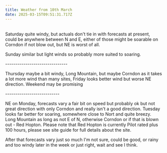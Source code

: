 ```yaml
---
title: Weather from 10th March
date: 2025-03-15T09:51:31.717Z
---
```

\
Saturday quite windy, but actuals don't tie in with forecasts at present, could be anywhere between N and E, either of those might be soarable on Corndon if not blow out, but NE is worst of all.

Sunday similar but light winds so probably more suited to soaring.

\-------------------------------

Thursday maybe a bit windy,  Long Mountain, but maybe Corndon as it takes a lot more wind than many sites, Friday looks better wind but worse NE direction.  Weekend may be promising

\---------------------------

NE on Monday, forecasts vary a fair bit on speed but probably ok but not great direction with only Corndon and really isn't a good direction.  Tuesday looks far better for soaring, somewhere close to Nort and quite breezy.  Long Mountain as long as not E of N, otherwise Corndon or if that is blown out - Red Hopton.  Please note that Red Hopton is currently Pilot rated plus 100 hours, please see site guide for full details about the site.

After that forecasts vary just so much I'm not sure,  could be good, or rainy and too windy later in the week or just right, wait and see I think.